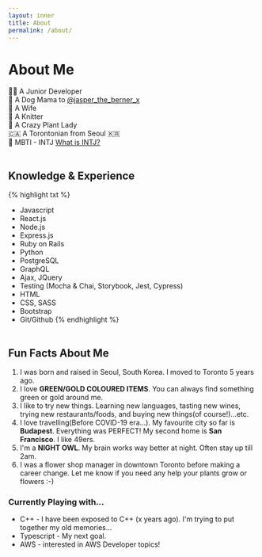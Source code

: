 ```yaml
---
layout: inner
title: About
permalink: /about/
---
```

<!-- ## Markdown

Text can be **bold**, _italic_, ~~strikethrough~~ or `keyword`.

[Link to another page](/index.html). -->



# About Me

👩‍💻 A Junior Developer  
🐶 A Dog Mama to [@jasper_the_berner_x](https://www.instagram.com/jasper_the_berner_x/)  
💍 A Wife  
🧶 A Knitter  
🌱 A Crazy Plant Lady  
🇨🇦 A Torontonian from Seoul 🇰🇷  
🤖 MBTI - INTJ  [What is INTJ?](https://www.16personalities.com/intj-personality)  
&nbsp;
&nbsp;
  
## Knowledge & Experience  

{% highlight txt %}
* Javascript
* React.js
* Node.js
* Express.js
* Ruby on Rails 
* Python
* PostgreSQL
* GraphQL
* Ajax, JQuery
* Testing (Mocha & Chai, Storybook, Jest, Cypress)
* HTML
* CSS, SASS
* Bootstrap
* Git/Github
{% endhighlight %}  
&nbsp;
&nbsp; 


## Fun Facts About Me  

1. I was born and raised in Seoul, South Korea. I moved to Toronto 5 years ago. 
2. I love **GREEN/GOLD COLOURED ITEMS**. You can always find something green or gold around me.
3. I like to try new things. Learning new languages, tasting new wines, trying new restaurants/foods, and buying new things(of course!)...etc.
4. I love travelling(Before COVID-19 era...). My favourite city so far is **Budapest**. Everything was PERFECT! My second home is **San Francisco**. I like 49ers.
5. I'm a **NIGHT OWL**. My brain works way better at night. Often stay up till 2am.
6. I was a flower shop manager in downtown Toronto before making a career change. Let me know if you need any help your plants grow or flowers :-)
&nbsp;
&nbsp;


### Currently Playing with...

* C++ - I have been exposed to C++ (x years ago). I'm trying to put together my old memories...
* Typescript - My next goal.
* AWS - interested in AWS Developer topics!



